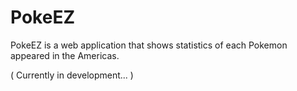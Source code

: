 # PokeEZ
PokeEZ is a web application that shows statistics of each Pokemon appeared in the Americas.

( Currently in development... )
